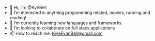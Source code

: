 - 👋 Hi, I’m @KyEBell
- 👀 I’m interested in anything programming related, movies, running and reading!
- 🌱 I’m currently learning new languages and frameworks. 
- 💞️ I’m looking to collaborate on full stack applications
- 📫 How to reach me: KyleEvanBell@gmail.com

<!---
KyEBell/KyEBell is a ✨ special ✨ repository because its `README.md` (this file) appears on your GitHub profile.
You can click the Preview link to take a look at your changes.
--->
